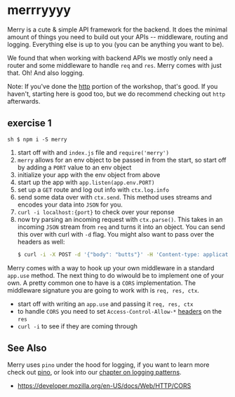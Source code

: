 # merrryyyy

Merry is a cute & simple API framework for the backend. It does the minimal
amount of things you need to build out your APIs -- middleware, routing and
logging. Everything else is up to you (you can be anything you want to be).

We found that when working with backend APIs we mostly only need a router and
some middleware to handle `req` and `res`. Merry comes with just that. Oh! And
also logging.

Note: If you've done the [http](/simple-http) portion of the workshop, that's good. If you
haven't, starting here is good too, but we do recommend checking out `http`
afterwards.

## exercise 1

```sh $ npm i -S merry ```

1. start off with and `index.js` file and `require('merry')`
2. `merry` allows for an env object to be passed in from the start, so start
   off by adding a `PORT` value to an env object
3. initialize your app with the env object from above
4. start up the app with `app.listen(app.env.PORT)`
5. set up a `GET` route and log out info with `ctx.log.info`
6. send some data over with `ctx.send`. This method uses streams and encodes
   your data into `JSON` for you.
7. `curl -i localhost:{port}` to check over your reponse
8. now try parsing an incoming request with `ctx.parse()`. This takes in an
   incoming `JSON` stream from `req` and turns it into an object. You can send
   this over with curl with `-d` flag. You might also want to pass over the
   headers as well:
    ```sh
    $ curl -i -X POST -d '{"body": "butts"}' -H 'Content-type: application/json' localhost:{port}
    ```

Merry comes with a way to hook up your own middleware in a standard `app.use`
method. The next thing to do wiwould be to implement one of your own. A pretty
common one to have is a `CORS` implementation. The middleware signature you are
going to work with is  `req, res, ctx`.

- start off with writing an `app.use` and passing it `req, res, ctx`
- to handle `CORS` you need to set `Access-Control-Allow-*`
  [headers](https://developer.mozilla.org/en-US/docs/Web/HTTP/CORS) on the
  `res`
- `curl -i` to see if they are coming through

## See Also
Merry uses `pino` under the hood for logging, if you want to learn more check
out [pino](github.com/pinojs/pino), or look into our [chapter on logging
patterns](./logging).

- https://developer.mozilla.org/en-US/docs/Web/HTTP/CORS

